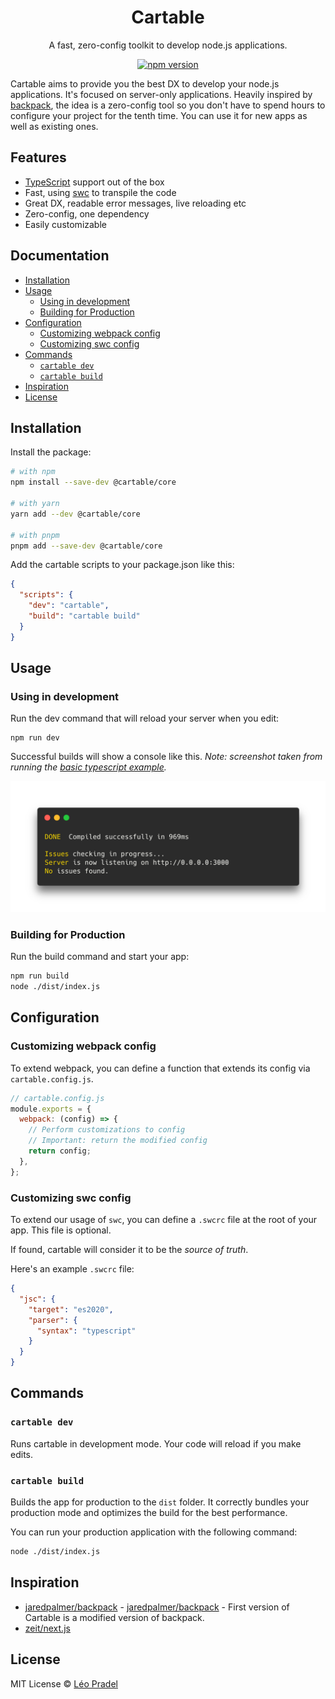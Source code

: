 <div align="center">

<h1>Cartable</h1>
<p>A fast, zero-config toolkit to develop node.js applications.</p>

[![npm version](https://img.shields.io/npm/v/@cartable/core.svg)](https://www.npmjs.com/package/@cartable/core)

</div>

Cartable aims to provide you the best DX to develop your node.js applications. It's focused on server-only applications. Heavily inspired by [backpack](https://github.com/jaredpalmer/backpack), the idea is a zero-config tool so you don't have to spend hours to configure your project for the tenth time. You can use it for new apps as well as existing ones.

## Features

- [TypeScript](https://github.com/microsoft/TypeScript) support out of the box
- Fast, using [swc](https://github.com/swc-project/swc) to transpile the code
- Great DX, readable error messages, live reloading etc
- Zero-config, one dependency
- Easily customizable

## Documentation

- [Installation](#installation)
- [Usage](#usage)
  - [Using in development](#using-in-development)
  - [Building for Production](#building-for-production)
- [Configuration](#configuration)
  - [Customizing webpack config](#customizing-webpack-config)
  - [Customizing swc config](#customizing-swc-config)
- [Commands](#commands)
  - [`cartable dev`](#cartable-dev)
  - [`cartable build`](#cartable-build)
- [Inspiration](#inspiration)
- [License](#license)

## Installation

Install the package:

```sh
# with npm
npm install --save-dev @cartable/core

# with yarn
yarn add --dev @cartable/core

# with pnpm
pnpm add --save-dev @cartable/core
```

Add the cartable scripts to your package.json like this:

```json
{
  "scripts": {
    "dev": "cartable",
    "build": "cartable build"
  }
}
```

## Usage

### Using in development

Run the dev command that will reload your server when you edit:

```
npm run dev
```

Successful builds will show a console like this. _Note: screenshot taken from running the [basic typescript example](https://github.com/pradel/cartable/tree/master/examples/basic-typescript)._

![Dev mode](assets/dev-mode.png)

### Building for Production

Run the build command and start your app:

```bash
npm run build
node ./dist/index.js
```

## Configuration

### Customizing webpack config

To extend webpack, you can define a function that extends its config via `cartable.config.js`.

```js
// cartable.config.js
module.exports = {
  webpack: (config) => {
    // Perform customizations to config
    // Important: return the modified config
    return config;
  },
};
```

### Customizing swc config

To extend our usage of `swc`, you can define a `.swcrc` file at the root of your app. This file is optional.

If found, cartable will consider it to be the _source of truth_.

Here's an example `.swcrc` file:

```json
{
  "jsc": {
    "target": "es2020",
    "parser": {
      "syntax": "typescript"
    }
  }
}
```

## Commands

### `cartable dev`

Runs cartable in development mode.
Your code will reload if you make edits.

### `cartable build`

Builds the app for production to the `dist` folder.
It correctly bundles your production mode and optimizes the build for the best performance.

You can run your production application with the following command:

```sh
node ./dist/index.js
```

## Inspiration

- [jaredpalmer/backpack](https://github.com/jaredpalmer/backpack) - [jaredpalmer/backpack](https://github.com/jaredpalmer/backpack) - First version of Cartable is a modified version of backpack.
- [zeit/next.js](https://github.com/zeit/next.js)

## License

MIT License © [Léo Pradel](https://www.leopradel.com/)
